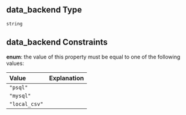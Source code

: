 ## data_backend Type

`string`

## data_backend Constraints

**enum**: the value of this property must be equal to one of the following values:

| Value         | Explanation |
| :------------ | ----------- |
| `"psql"`      |             |
| `"mysql"`     |             |
| `"local_csv"` |             |
